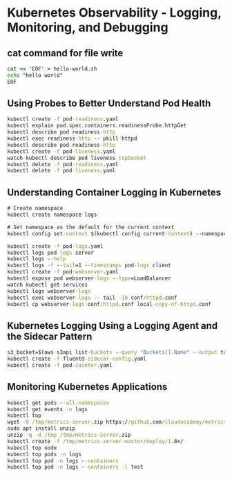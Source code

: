 # Kubernetes Observability - Logging, Monitoring, and Debugging

## cat command for file write

```cmd
cat << 'EOF' > hello-world.sh
echo "hello world"
EOF
```

## Using Probes to Better Understand Pod Health

```cmd
kubectl create -f pod-readiness.yaml
kubectl explain pod.spec.containers.readinessProbe.httpGet
kubectl describe pod readiness-http
kubectl exec readiness-http -- pkill httpd
kubectl describe pod readiness-http
kubectl create -f pod-liveness.yaml
watch kubectl describe pod liveness-tcpSocket
kubectl delete -f pod-readiness.yaml
kubectl delete -f pod-liveness.yaml
```

## Understanding Container Logging in Kubernetes

```cmd
# Create namespace
kubectl create namespace logs

# Set namespace as the default for the current context
kubectl config set-context $(kubectl config current-context) --namespace=logs

kubectl create -f pod-logs.yaml
kubectl logs pod-logs server
kubectl logs --help
kubectl logs -f --tail=1 --timestamps pod-logs client
kubectl create -f pod-webserver.yaml
kubectl expose pod webserver-logs --type=LoadBalancer
watch kubectl get services
kubectl logs webserver-logs
kubectl exec webserver-logs -- tail -10 conf/httpd.conf
kubectl cp webserver-logs:conf/httpd.conf local-copy-of-httpd.conf
```

## Kubernetes Logging Using a Logging Agent and the Sidecar Pattern

```cmd
s3_bucket=$(aws s3api list-buckets --query "Buckets[].Name" --output table | grep logs | tr -d \|)
kubectl create -f fluentd-sidecar-config.yaml
kubectl create -f pod-counter.yaml
```

## Monitoring Kubernetes Applications

```cmd
kubectl get pods --all-namespaces
kubectl get events -n logs
kubectl top
wget -O /tmp/metrics-server.zip https://github.com/cloudacademy/metrics-server/archive/master.zip
sudo apt install unzip
unzip -q -d /tmp /tmp/metrics-server.zip
kubectl create -f /tmp/metrics-server-master/deploy/1.8+/
kubectl top node
kubectl top pods -n logs
kubectl top pod -n logs --containers
kubectl top pod -n logs --containers -l test
```